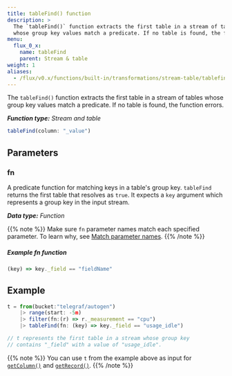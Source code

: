 ```yaml
---
title: tableFind() function
description: >
  The `tableFind()` function extracts the first table in a stream of tables
  whose group key values match a predicate. If no table is found, the function errors.
menu:
  flux_0_x:
    name: tableFind
    parent: Stream & table
weight: 1
aliases:
  - /flux/v0.x/functions/built-in/transformations/stream-table/tablefind/
---
```


The `tableFind()` function extracts the first table in a stream of tables whose
group key values match a predicate. If no table is found, the function errors.

_**Function type:** Stream and table_  

```js
tableFind(column: "_value")
```

## Parameters

### fn
A predicate function for matching keys in a table's group key.
`tableFind` returns the first table that resolves as `true`.
It expects a `key` argument which represents a group key in the input stream.

_**Data type:** Function_

{{% note %}}
Make sure `fn` parameter names match each specified parameter.
To learn why, see [Match parameter names](/flux/v0.x/language/data-model/#match-parameter-names).
{{% /note %}}

##### Example fn function
```js
(key) => key._field == "fieldName"
```

## Example
```js
t = from(bucket:"telegraf/autogen")
    |> range(start: -5m)
    |> filter(fn:(r) => r._measurement == "cpu")
    |> tableFind(fn: (key) => key._field == "usage_idle")

// t represents the first table in a stream whose group key
// contains "_field" with a value of "usage_idle".
```

{{% note %}}
You can use `t` from the example above as input for [`getColumn()`](/flux/v0.x/stdlib/built-in/transformations/stream-table/getcolumn/)
and [`getRecord()`](/flux/v0.x/stdlib/built-in/transformations/stream-table/getrecord/).
{{% /note %}}
